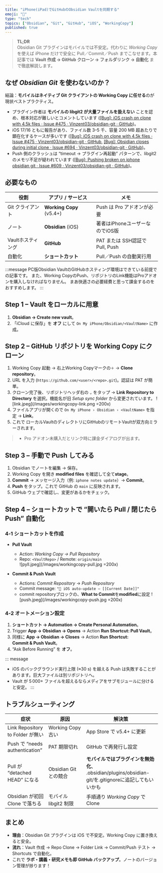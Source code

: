 ```yaml
---
title: "iPhone(iPad)でGitHubのObsidian Vaultを同期する"
emoji: "📱"
type: "tech"
topics: ["Obsidian", "Git", "GitHub", "iOS", "WorkingCopy"]
published: true
---
```


> **TL;DR**  
> Obsidian Git プラグインはモバイルでは不安定。代わりに *Working Copy* を使えば iPhone だけで安全に Pull／Commit／Push までこなせます。本記事では **Vault 作成 → GitHub クローン → フォルダリンク → 自動化** まで徹底解説します。

## なぜ *Obsidian Git* を使わないのか？

結論：**モバイルはネイティブ Git クライアントの Working Copy に任せる**のが現状ベストプラクティス。

* プラグイン作者は **モバイルの libgit2 が大量ファイルを扱えない** ことを認め、根本対応が難しいとコメントしています  ([[Bug]: iOS crash on clone with 4.5k files · Issue #475 · Vinzent03/obsidian-git · GitHub](https://github.com/Vinzent03/obsidian-git/issues/475))。  
* iOS 17/16 ともに報告があり、ファイル数 3–5 千、容量 200 MB 超あたりで顕在化するケースが多いです  ([[Bug]: iOS crash on clone with 4.5k files · Issue #475 · Vinzent03/obsidian-git · GitHub](https://github.com/Vinzent03/obsidian-git/issues/475), [[Bug]: Obsidian closes during initial clone · Issue #694 · Vinzent03/obsidian-git · GitHub](https://github.com/denolehov/obsidian-git/issues/694))。  
* Push 側のクラッシュは “timeout → プラグイン再起動” パターンで、libgit2 のメモリ不足が疑われています  ([[Bug]: Pushing broken on iphone obsidian git · Issue #609 · Vinzent03/obsidian-git · GitHub](https://github.com/denolehov/obsidian-git/issues/609))。



## 必要なもの

| 役割 | アプリ / サービス | メモ |
|------|------------------|------|
| Git クライアント | **Working Copy** (v5.4+) | Push は Pro アドオンが必要 |
| ノート | **Obsidian** (iOS) | 著者はiPhoneユーザーなのでiOS版 |
| Vaultホスティング | **GitHub** | PAT または SSH認証でPull, Push |
| 自動化 | **ショートカット** | Pull／Push の自動実行用 |

:::message
PC版Obsidian VaultのGitHubホスティング環境はできている前提での記事です。
また、Working CopyのPush、リポジトリのLink機能はProアドオンを購入しなければなりません。
まあ快適さの必要経費と思って課金するのをおすすめします。
:::

## Step 1 – Vault をローカルに用意

1. **Obsidian → Create new vault**。  
2. 「iCloud に保存」を **オフ** にして `On My iPhone/Obsidian/<VaultName>` に作成。  

## Step 2 – GitHub リポジトリを Working Copy にクローン

1. Working Copy 起動 → 右上Working Copyマークの`＋` → **Clone repository**。  
2. URL を入力 (`https://github.com/<user>/<repo>.git`)。認証は PAT が簡単。  
3. クローン完了後、リポジトリヘッダ右の `⌄` をタップ → **Link Repository to Directory** を選択。機能名が旧 *Setup sync folder* から変更されています。
   ![link.jpeg](/images/workingcopy-link.png =200x) 
4. ファイルアプリが開くので `On My iPhone › Obsidian › <VaultName>` を指定 → **Link**。  
5. これで ローカルVaultのディレクトリにGitHubのリモートVaultが双方向ミラーされます。

> - Pro アドオン未購入だとリンク時に課金ダイアログが出ます。  

## Step 3 – 手動で Push してみる

1. Obsidian でノートを編集 → 保存。  
2. Working Copy を開き **modified files** を確認して全て**stage**。  
3. **Commit** → メッセージ入力（例: `iphone notes update`）→ **Commit**。  
4. **Push** をタップ。これで GitHub の `main` に反映されます。  
5. GitHub ウェブで確認し、変更があるかをチェック。


## Step 4 – ショートカットで “開いたら Pull / 閉じたら Push” 自動化

### 4‑1 ショートカットを作成

- **Pull Vault**  
  - Action: *Working Copy → Pull Repository*  
  - Repo: `<VaultRepo>` / Remote: `origin/main`  
![pyll.jpeg](/images/workingcopy-pull.jpg =200x) 

- **Commit & Push Vault**  
  - Actions: *Commit Repository* → *Push Repository*  
  - Commit message: `"🤖 iOS auto‑update – [[Current Date]]"` 
  - commit repositoryブロックの、**What to Commit**を**modified**に設定 
![push.jpeg](/images/workingcopy-push.jpg =200x) 

### 4‑2 オートメーション設定

1. **ショートカット → Automation → Create Personal Automation**。  
2. Trigger **App → Obsidian → Opens** → Action **Run Shortcut: Pull Vault**。  
3. 同様に **App → Obsidian → Closes** → Action **Run Shortcut: Commit & Push Vault**。  
4. “Ask Before Running” を **オフ**。


::: message
- iOS のバックグラウンド実行上限 (≈30 s) を越える Push は失敗することがあります。巨大ファイルは別リポジトリへ。
- Vault が 5 000+ ファイルを超えるならメディアをサブモジュールに分けると安定。
:::

## トラブルシューティング

| 症状 | 原因 | 解決策 |
|------|------|-------|
| Link Repository to Folder が無い | Working Copy 古い | App Store で v5.4+ に更新 |
| Push で “needs authentication” | PAT 期限切れ | GitHub で再発行し設定 |
| Pull が “detached HEAD” になる | Obsidian Git との競合 | **モバイルではプラグインを無効化**、 .obsidian/plugins/obsidian-git/を.gitignoreに追記してもいいかも |
| Obsidian が初回 Clone で落ちる | モバイル libgit2 制限 | 手順通り *Working Copy* で Clone |

## まとめ

- **理由**：Obsidian Git プラグインは iOS で不安定。Working Copy に置き換えると安全。  
- **流れ**：Vault 作成 → Repo Clone → Folder Link → Commit/Push テスト → Shortcuts で自動化。  
- これで **ラボ・講義・研究メモも即 GitHub バックアップ**。ノートのバージョン管理が捗ります！
